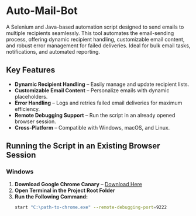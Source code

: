 # Auto-Mail-Bot  
A Selenium and Java-based automation script designed to send emails to multiple recipients seamlessly. This tool automates the email-sending process, offering dynamic recipient handling, customizable email content, and robust error management for failed deliveries. Ideal for bulk email tasks, notifications, and automated reporting.  

## Key Features  
- **Dynamic Recipient Handling** – Easily manage and update recipient lists.  
- **Customizable Email Content** – Personalize emails with dynamic placeholders.  
- **Error Handling** – Logs and retries failed email deliveries for maximum efficiency.  
- **Remote Debugging Support** – Run the script in an already opened browser session.  
- **Cross-Platform** – Compatible with Windows, macOS, and Linux.  

## Running the Script in an Existing Browser Session  

### Windows  
1. **Download Google Chrome Canary** – [Download Here](https://www.google.com/chrome/canary/)  
2. **Open Terminal in the Project Root Folder**  
3. **Run the Following Command:**  
   ```bash
   start "C:\path-to-chrome.exe" --remote-debugging-port=9222
